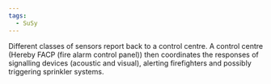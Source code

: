 ```yaml
---
tags:
  - SuSy
---
```

Different classes of sensors report back to a control centre. 
A control centre (Hereby FACP (fire alarm control panel)) then coordinates the responses of signalling devices (acoustic and visual), alerting firefighters and possibly triggering sprinkler systems. 
